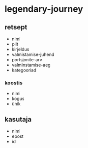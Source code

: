 # legendary-journey

## retsept
- nimi
- pilt
- kirjeldus
- valmistamise-juhend
- portsjonite-arv
- valminstamise-aeg
- kategooriad

### koostis
- nimi
- kogus
- ühik

## kasutaja
- nimi
- epost
- id
